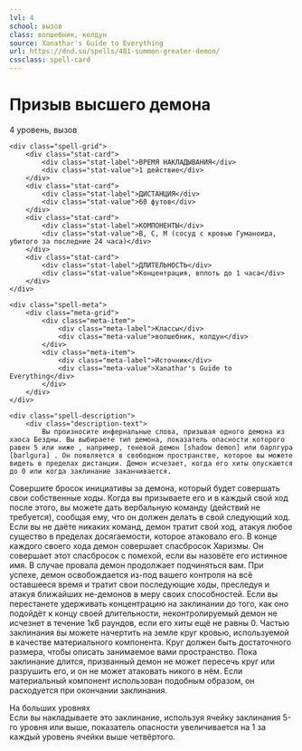 ```yaml
---
lvl: 4
school: вызов
class: волшебник, колдун
source: Xanathar's Guide to Everything
url: https://dnd.su/spells/481-summon-greater-demon/
cssclass: spell-card
---
```


<div class="spell-container">
    <div class="spell-header">
        <h1 class="spell-name">Призыв высшего демона</h1>
        <div class="spell-level">4 уровень, вызов</div>
    </div>
    
    <div class="spell-grid">
        <div class="stat-card">
            <div class="stat-label">ВРЕМЯ НАКЛАДЫВАНИЯ</div>
            <div class="stat-value">1 действие</div>
        </div>
        <div class="stat-card">
            <div class="stat-label">ДИСТАНЦИЯ</div>
            <div class="stat-value">60 футов</div>
        </div>
        <div class="stat-card">
            <div class="stat-label">КОМПОНЕНТЫ</div>
            <div class="stat-value">В, С, М (сосуд с кровью Гуманоида, убитого за последние 24 часа)</div>
        </div>
        <div class="stat-card">
            <div class="stat-label">ДЛИТЕЛЬНОСТЬ</div>
            <div class="stat-value">Концентрация, вплоть до 1 часа</div>
        </div>
    </div>
    
    <div class="spell-meta">
        <div class="meta-grid">
            <div class="meta-item">
                <div class="meta-label">Классы</div>
                <div class="meta-value">волшебник, колдун</div>
            </div>
            <div class="meta-item">
                <div class="meta-label">Источник</div>
                <div class="meta-value">Xanathar's Guide to Everything</div>
            </div>
        </div>
    </div>
    
    <div class="spell-description">
        <div class="description-text">
            Вы произносите инфернальные слова, призывая одного демона из хаоса Бездны. Вы выбираете тип демона, показатель опасности которого равен 5 или ниже , например, теневой демон [shadow demon] или барлгура [barlgura] . Он появляется в свободном пространстве, которое вы можете видеть в пределах дистанции. Демон исчезает, когда его хиты опускаются до 0 или когда заклинание заканчивается.
Совершите бросок инициативы за демона, который будет совершать свои собственные ходы. Когда вы призываете его и в каждый свой ход после этого, вы можете дать вербальную команду (действий не требуется), сообщая ему, что он должен делать в свой следующий ход. Если вы не даёте никаких команд, демон тратит свой ход, атакуя любое существо в пределах досягаемости, которое атаковало его.
В конце каждого своего хода демон совершает спасбросок Харизмы. Он совершает этот спасбросок с помехой, если вы назовёте его истинное имя. В случае провала демон продолжает подчиняться вам.
При успехе, демон освобождается из-под вашего контроля на всё оставшееся время и тратит свои последующие ходы, преследуя и атакуя ближайших не-демонов в меру своих способностей. Если вы перестанете удерживать концентрацию на заклинании до того, как оно подойдёт к концу своей длительности, неконтролируемый демон не исчезнет в течение 1к6 раундов, если его хиты ещё не равны 0.
Частью заклинания вы можете начертить на земле круг кровью, используемой в качестве материального компонента. Круг должен быть достаточного размера, чтобы описать занимаемое вами пространство. Пока заклинание длится, призванный демон не может пересечь круг или разрушить его, и он не может атаковать никого в нём. Если материальный компонент использован подобным образом, он расходуется при окончании заклинания.
        </div>
        <div class="higher-levels">
            <div class="higher-levels-title">На больших уровнях</div>
            <div class="higher-levels-text">
                Если вы накладываете это заклинание, используя ячейку заклинания 5-го уровня или выше, показатель опасности увеличивается на 1 за каждый уровень ячейки выше четвёртого.
            </div>
        </div>
    </div>
</div>